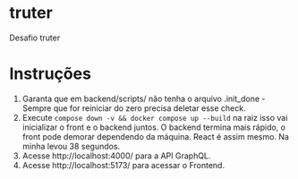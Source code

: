 # truter
Desafio truter


# Instruções

1. Garanta que em backend/scripts/ não tenha o arquivo .init_done - Sempre que for reiniciar do zero precisa deletar esse check.
2. Execute `compose down -v && docker compose up --build` na raiz isso vai inicializar o front e o backend juntos. O backend termina mais rápido, o front pode demorar dependendo da máquina. React é assim mesmo. Na minha levou 38 segundos.
3. Acesse http://localhost:4000/ para a API GraphQL.
4. Acesse http://localhost:5173/ para acessar o Frontend.
